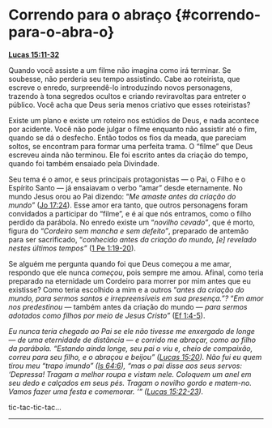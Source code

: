# Correndo para o abraço {#correndo-para-o-abra-o}

[**Lucas 15:11-32**](http://bibliaonline.com.br/acf/lc/15/11-32)

Quando você assiste a um filme não imagina como irá terminar. Se soubesse, não perderia seu tempo assistindo. Cabe ao roteirista, que escreve o enredo, surpreendê-lo introduzindo novos personagens, trazendo à tona segredos ocultos e criando reviravoltas para entreter o público. Você acha que Deus seria menos criativo que esses roteiristas?

Existe um plano e existe um roteiro nos estúdios de Deus, e nada acontece por acidente. Você não pode julgar o filme enquanto não assistir até o fim, quando se dá o desfecho. Então todos os fios da meada, que pareciam soltos, se encontram para formar uma perfeita trama. O “filme” que Deus escreveu ainda não terminou. Ele foi escrito antes da criação do tempo, quando foi também ensaiado pela Divindade.

Seu tema é o amor, e seus principais protagonistas — o Pai, o Filho e o Espírito Santo — já ensaiavam o verbo “amar” desde eternamente. No mundo Jesus orou ao Pai dizendo: “_Me amaste antes da criação do mundo”_ ([Jo 17:24](http://bibliaonline.com.br/acf/jo/17/24)). Esse amor era tanto, que outros personagens foram convidados a participar do “filme”, e é aí que nós entramos, como o filho perdido da parábola. No enredo existe um “_novilho cevado”_, que é morto, figura do “_Cordeiro sem mancha e sem defeito”_, preparado de antemão para ser sacrificado, “_conhecido antes da criação do mundo, [e] revelado nestes últimos tempos”_ ([1 Pe 1:19-20](http://bibliaonline.com.br/acf/1pe/1/19-20)).

Se alguém me pergunta quando foi que Deus começou a me amar, respondo que ele nunca _começou_, pois sempre me amou. Afinal, como teria preparado na eternidade um Cordeiro para morrer por mim antes que eu existisse? Como teria escolhido a mim e a outros “_antes da criação do mundo, para sermos santos e irrepreensíveis em sua presença.”?_ “_Em amor nos predestinou —_ também antes da criação do mundo — _para sermos adotados como filhos por meio de Jesus Cristo”_ ([Ef 1:4-5](http://bibliaonline.com.br/acf/ef/1/4-5)).

_Eu nunca teria chegado ao Pai se ele não tivesse me enxergado de longe — de uma eternidade de distância — e corrido me abraçar, como ao filho da parábola. “Estando ainda longe, seu pai o viu e, cheio de compaixão, correu para seu filho, e o abraçou e beijou” (_[_Lucas 15:20_](http://bibliaonline.com.br/acf/lc/15/20)_). Não fui eu quem tirou meu “trapo imundo” (_[_Is 64:6_](http://bibliaonline.com.br/acf/is/64/6)_), “mas o pai disse aos seus servos: ‘Depressa! Tragam a melhor roupa e vistam nele. Coloquem um anel em seu dedo e calçados em seus pés. Tragam o novilho gordo e matem-no. Vamos fazer uma festa e comemorar. ‘“ (_[_Lucas 15:22-23_](http://bibliaonline.com.br/acf/lc/15/22-23)_)._

tic-tac-tic-tac...

*****